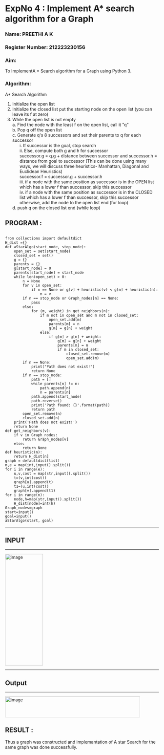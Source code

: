 <h1>ExpNo 4 : Implement A* search algorithm for a Graph</h1> 
<h3>Name: PREETHI A K</h3>
<h3>Register Number: 212223230156</h3>
<H3>Aim:</H3>
<p>To ImplementA * Search algorithm for a Graph using Python 3.</p>
<H3>Algorithm:</H3>


A* Search Algorithm
<ol>
<li> Initialize the open list</li>
<li> Initialize the closed list put the starting node on the open list (you can leave its f at zero)</li>
<li> While the open list is not empty<br>
    a. Find the node with the least f on 
       the open list, call it "q"<br>
    b. Pop q off the open list<br>
    c. Generate q's 8 successors and set their parents to q for each successor<br><ol>
        i. If successor is the goal, stop search<br>
        ii. Else, compute both g and h for successor
          <br>
          successor.g = q.g + distance between successor and successor.h = distance from goal to 
          successor (This can be done using many 
          ways, we will discuss three heuristics- 
          Manhattan, Diagonal and Euclidean 
          Heuristics)<br>
          successor.f = successor.g + successor.h<br>
        iii. if a node with the same position as successor is in the OPEN list which has a lower f than successor, skip this successor <br>
        iv. if a node with the same position as 
            successor  is in the CLOSED list which has
            a lower f than successor, skip this successor
            otherwise, add  the node to the open list
     end (for loop)<br></ol>
    d. push q on the closed list
    end (while loop)
</li>
</ol>

<h2>PROGRAM :</h2>
<pre><code>
from collections import defaultdict
H_dist ={}
def aStarAlgo(start_node, stop_node):
    open_set = set(start_node)
    closed_set = set()
    g = {}  
    parents = {}   
    g[start_node] = 0
    parents[start_node] = start_node
    while len(open_set) > 0:
        n = None
        for v in open_set:
            if n == None or g[v] + heuristic(v) < g[n] + heuristic(n):
                n = v
        if n == stop_node or Graph_nodes[n] == None:
            pass
        else:
            for (m, weight) in get_neighbors(n):
                if m not in open_set and m not in closed_set:
                    open_set.add(m)
                    parents[m] = n
                    g[m] = g[n] + weight
                else:
                    if g[m] > g[n] + weight:
                        g[m] = g[n] + weight
                        parents[m] = n
                        if m in closed_set:
                            closed_set.remove(m)
                            open_set.add(m)
        if n == None:
            print("Path does not exist!")
            return None
        if n == stop_node:
            path = []
            while parents[n] != n:
                path.append(n)
                n = parents[n]
            path.append(start_node)
            path.reverse()
            print('Path found: {}'.format(path))
            return path
        open_set.remove(n)
        closed_set.add(n)
    print('Path does not exist!')
    return None
def get_neighbors(v):
    if v in Graph_nodes:
        return Graph_nodes[v]
    else:
        return None
def heuristic(n):
    return H_dist[n]
graph = defaultdict(list)
n,e = map(int,input().split())
for i in range(e):
    u,v,cost = map(str,input().split())
    t=(v,int(cost))
    graph[u].append(t)
    t1=(u,int(cost))
    graph[v].append(t1)
for i in range(n):
    node,h=map(str,input().split())
    H_dist[node]=int(h)
Graph_nodes=graph
start=input()
goal=input()
aStarAlgo(start, goal)
</code></pre>

<hr>
<h2> INPUT</h2>
<hr>
<img width="124" height="365" alt="image" src="https://github.com/user-attachments/assets/5d5b22b1-23f8-4c48-a47f-88f76e0b65fb" />







<hr>
<h2> Output</h2>
<hr>
<img width="442" height="68" alt="image" src="https://github.com/user-attachments/assets/6f4e57d6-3dee-4cbd-878c-8cc0ad41f845" />




<h2>RESULT :</h2>
Thus a graph was constructed and implemantation of A star Search for the same graph was done successfully.
